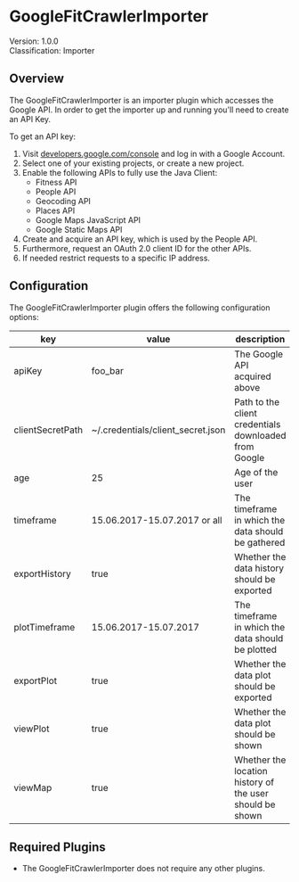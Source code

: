 # GoogleFitCrawlerImporter
Version: 1.0.0  
Classification: Importer

Overview
-----
The GoogleFitCrawlerImporter is an importer plugin which accesses the Google API. 
In order to get the importer up and running you'll need to create an API Key.

To get an API key:

1. Visit [developers.google.com/console](https://developers.google.com/console) and log in with a Google Account.
1. Select one of your existing projects, or create a new project.
1. Enable the following APIs to fully use the Java Client:
    - Fitness API
    - People API
    - Geocoding API
    - Places API
    - Google Maps JavaScript API
    - Google Static Maps API
1. Create and acquire an API key, which is used by the People API.
1. Furthermore, request an OAuth 2.0 client ID for the other APIs.
1. If needed restrict requests to a specific IP address.

Configuration
-----
The GoogleFitCrawlerImporter plugin offers the following configuration options:

| key  | value | description | required |
| ------------- | ------------- |  ------------- | ------------- |
| apiKey | foo_bar | The Google API acquired above | x
| clientSecretPath | ~/.credentials/client_secret.json | Path to the client credentials downloaded from Google | x
| age | 25 | Age of the user | x
| timeframe | 15.06.2017-15.07.2017 or all | The timeframe in which the data should be gathered |
| exportHistory | true | Whether the data history should be exported |
| plotTimeframe | 15.06.2017-15.07.2017 | The timeframe in which the data should be plotted |
| exportPlot | true | Whether the data plot should be exported |
| viewPlot | true | Whether the data plot should be shown |
| viewMap | true | Whether the location history of the user should be shown |


Required Plugins
-----
 - The GoogleFitCrawlerImporter does not require any other plugins.